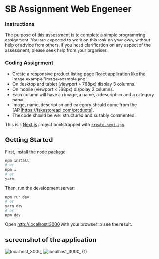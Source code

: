 # SB Assignment Web Engeneer

### Instructions

The purpose of this assessment is to complete a simple programming assignment.
You are expected to work on this task on your own, without help or advice from others.
If you need clarification on any aspect of the assessment, please seek help from your organiser.

### Coding Assignment

- Create a responsive product listing page React application like the image example 'image-example.png'.
- On desktop and tablet (viewport > 768px) display 3 columns.
- On mobile (viewport < 768px) dispolay 2 columns.
- Each column will have an image, a name, a description and a category name.
- Image, name, description and category should come from the [API|https://fakestoreapi.com/products].
- The code should be well structured and suitably commented.

This is a [Next.js](https://nextjs.org/) project bootstrapped with [`create-next-app`](https://github.com/vercel/next.js/tree/canary/packages/create-next-app).

## Getting Started

First, install the node package:

```bash
npm install
# or
npm i
# or
yarn
```

Then, run the development server:

```bash
npm run dev
# or
yarn dev
# or
npm dev
```

Open [http://localhost:3000](http://localhost:3000) with your browser to see the result.

## screenshot of the application
![localhost_3000_](https://github.com/dldl90/sweaty-betty-assignment/assets/19726361/5b7cbc91-ff46-45a9-a3f7-0587acfca403)
![localhost_3000_ (1)](https://github.com/dldl90/sweaty-betty-assignment/assets/19726361/28f6c9a0-d8ba-485f-8e2b-a58b05baa35e)

